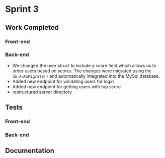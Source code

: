 # Sprint 3

## Work Completed

### Front-end

### Back-end

- We changed the user struct to include a score field which allows us to order users based on scores. The changes were migrated using the `db.AutoMigrate()` and automatically integrated into the MySql database.
- Added new endpoint for validating users for login
- Added new endpoint for getting users with top score
- restructured server directory

## Tests

### Front-end

### Back-end

## Documentation
